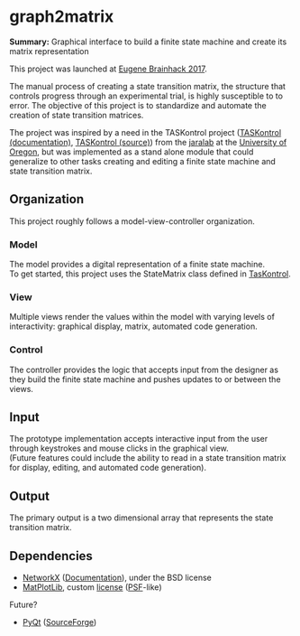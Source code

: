 # graph2matrix

**Summary:** Graphical interface to build a finite state machine and create its matrix representation

This project was launched at 
[Eugene Brainhack 2017](https://brainhack-eugene.github.io/).

The manual process of creating a state transition matrix, the structure that
controls progress through an experimental trial, is highly susceptible to 
to error.  The objective of this project is to standardize and automate the 
creation of state transition matrices.

The project was inspired by a need in the TASKontrol project 
([TASKontrol (documentation)](https://taskontrol.readthedocs.io), 
[TASKontrol (source)](https://github.com/sjara/taskontrol)) from
the [jaralab](http://jaralab.uoregon.edu/) at the 
[University of Oregon](uoregon.edu), 
but was implemented as a stand alone module that could generalize to 
other tasks creating and editing a finite state machine and state transition 
matrix.

## Organization
This project roughly follows a model-view-controller organization.  

### Model
The model provides a digital representation of a finite state machine.  
To get started, this project uses the StateMatrix class defined in
[TasKontrol](https://github.com/sjara/taskontrol/blob/master/core/statematrix.py).

### View
Multiple views render the values within the model with varying levels of 
interactivity: graphical display, matrix, automated code generation.  

### Control
The controller provides the logic that accepts input from the designer as 
they build the finite state machine and pushes updates to or between the views.

## Input
The prototype implementation accepts interactive input from the user through
keystrokes and mouse clicks in the graphical view.  
(Future features could include the ability to read in a state transition matrix
for display, editing, and automated code generation).

## Output
The primary output is a two dimensional array that represents the state
transition matrix.

## Dependencies

- [NetworkX](https://networkx.github.io/) ([Documentation](https://networkx.github.io/documentation/networkx-1.10/overview.html)), under the BSD license
- [MatPlotLib](http://matplotlib.org), custom [license](http://matplotlib.org/users/license.html) ([PSF](https://docs.python.org/3/license.html)-like)

Future?
- [PyQt](https://wiki.python.org/moin/PyQt) ([SourceForge](http://pyqt.sourceforge.net/Docs/PyQt4/))
